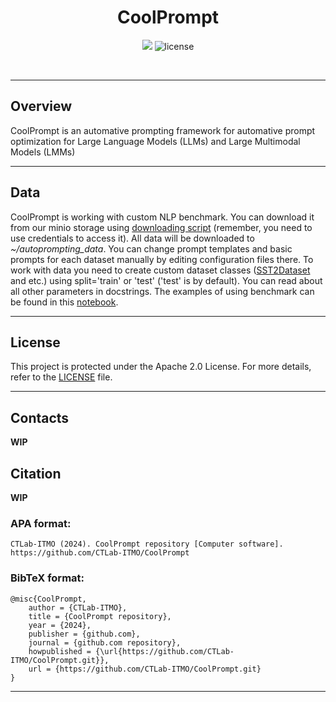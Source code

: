 <p align="center"><h1 align="center">CoolPrompt</h1></p>
<p align="center">
	<a href="https://itmo.ru/"><img src="https://raw.githubusercontent.com/aimclub/open-source-ops/43bb283758b43d75ec1df0a6bb4ae3eb20066323/badges/ITMO_badge.svg"></a>
	<img src="https://img.shields.io/github/license/CTLab-ITMO/CoolPrompt?style=BadgeStyleOptions.DEFAULT&logo=opensourceinitiative&logoColor=white&color=blue" alt="license">
</p>
<p align="center">
	</p>
<br>


---
## Overview

<overview>
CoolPrompt is an automative prompting framework for automative prompt optimization for Large Language Models (LLMs) and Large Multimodal Models (LMMs)
</overview>

---

## Data

CoolPrompt is working with custom NLP benchmark. You can download it from our minio storage using [downloading script](https://github.com/CTLab-ITMO/CoolPrompt/blob/stage/scripts/dataset_downloading.sh) (remember, you need to use credentials to access it).
All data will be downloaded to *~/autoprompting_data*. You can change prompt templates and basic prompts for each dataset manually by editing configuration files there. 
To work with data you need to create custom dataset classes ([SST2Dataset](https://github.com/CTLab-ITMO/CoolPrompt/blob/b088b72de5e9405a720bb4d7157afd9b42ce767f/src/data/classification/sst2_dataset.py#L6) and etc.) using split='train' or 'test' ('test' is by default). You can read about all other parameters in docstrings.
The examples of using benchmark can be found in this [notebook](https://github.com/CTLab-ITMO/CoolPrompt/blob/stage/notebooks/examples/datasets_usage.ipynb).

---

## License

This project is protected under the Apache 2.0 License. For more details, refer to the [LICENSE](https://github.com/CTLab-ITMO/CoolPrompt/LICENSE) file.

---


## Contacts

**WIP**

## Citation

**WIP**

### APA format:

    CTLab-ITMO (2024). CoolPrompt repository [Computer software]. https://github.com/CTLab-ITMO/CoolPrompt

### BibTeX format:

    @misc{CoolPrompt,
        author = {CTLab-ITMO},
        title = {CoolPrompt repository},
        year = {2024},
        publisher = {github.com},
        journal = {github.com repository},
        howpublished = {\url{https://github.com/CTLab-ITMO/CoolPrompt.git}},
        url = {https://github.com/CTLab-ITMO/CoolPrompt.git}
    }

---
